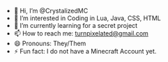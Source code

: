 - 👋 Hi, I’m @CrystalizedMC
- 👀 I’m interested in Coding in Lua, Java, CSS, HTML
- 🌱 I’m currently learning for a secret project
- 📫 How to reach me: turnpixelated@gmail.com
- 😄 Pronouns: They/Them
- ⚡ Fun fact: I do not have a Minecraft Account yet.

